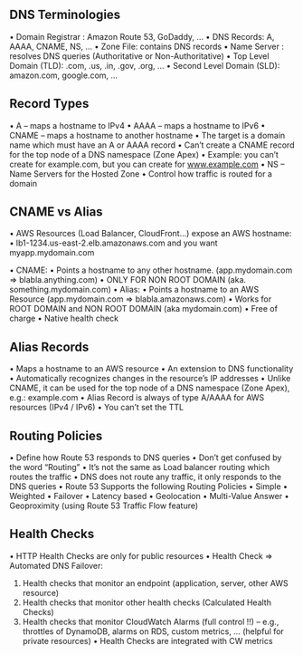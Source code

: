 

## DNS Terminologies

• Domain Registrar : Amazon Route 53, GoDaddy, …
• DNS Records: A, AAAA, CNAME, NS, …
• Zone File: contains DNS records
• Name Server : resolves DNS queries (Authoritative or Non-Authoritative)
• Top Level Domain (TLD): .com, .us, .in, .gov, .org, …
• Second Level Domain (SLD): amazon.com, google.com, …

## Record Types
• A – maps a hostname to IPv4
• AAAA – maps a hostname to IPv6
• CNAME – maps a hostname to another hostname
    • The target is a domain name which must have an A or AAAA record
    • Can’t create a CNAME record for the top node of a DNS namespace (Zone
    Apex)
    • Example: you can’t create for example.com, but you can create for
    www.example.com
• NS – Name Servers for the Hosted Zone
    • Control how traffic is routed for a domain

## CNAME vs Alias
• AWS Resources (Load Balancer, CloudFront...) expose an AWS hostname:
    • lb1-1234.us-east-2.elb.amazonaws.com and you want myapp.mydomain.com

• CNAME:
    • Points a hostname to any other hostname. (app.mydomain.com => blabla.anything.com)
    • ONLY FOR NON ROOT DOMAIN (aka. something.mydomain.com)
• Alias:
    • Points a hostname to an AWS Resource (app.mydomain.com => blabla.amazonaws.com)
    • Works for ROOT DOMAIN and NON ROOT DOMAIN (aka mydomain.com)
    • Free of charge
    • Native health check

## Alias Records
• Maps a hostname to an AWS resource
• An extension to DNS functionality
• Automatically recognizes changes in the
resource’s IP addresses
• Unlike CNAME, it can be used for the top node
of a DNS namespace (Zone Apex), e.g.:
example.com
• Alias Record is always of type A/AAAA for
AWS resources (IPv4 / IPv6)
• You can’t set the TTL

## Routing Policies
• Define how Route 53 responds to DNS queries
• Don’t get confused by the word “Routing”
• It’s not the same as Load balancer routing which routes the traffic
• DNS does not route any traffic, it only responds to the DNS queries
• Route 53 Supports the following Routing Policies
• Simple
• Weighted
• Failover
• Latency based
• Geolocation
• Multi-Value Answer
• Geoproximity (using Route 53 Traffic Flow feature)

## Health Checks
• HTTP Health Checks are only for public
resources
• Health Check => Automated DNS Failover:
1. Health checks that monitor an endpoint
(application, server, other AWS resource)
2. Health checks that monitor other health
checks (Calculated Health Checks)
3. Health checks that monitor CloudWatch
Alarms (full control !!) – e.g., throttles of
DynamoDB, alarms on RDS, custom metrics,
… (helpful for private resources)
• Health Checks are integrated with CW
metrics